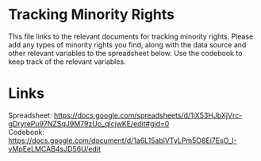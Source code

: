 # Tracking Minority Rights

This file links to the relevant documents for tracking minority rights. Please add any types of minority rights you find, along with the data source and other relevant variables to the spreadsheet below. Use the codebook to keep track of the relevant variables.

# Links 

Spreadsheet: https://docs.google.com/spreadsheets/d/1iX53HJbXjVrc-gDryrePu97NZSqJ9M79zUo_qlcjwKE/edit#gid=0  
Codebook: https://docs.google.com/document/d/1a6L15ablVTyLPm5O8Ei7EsO_I-vMpEeLMCAB4sJD56U/edit